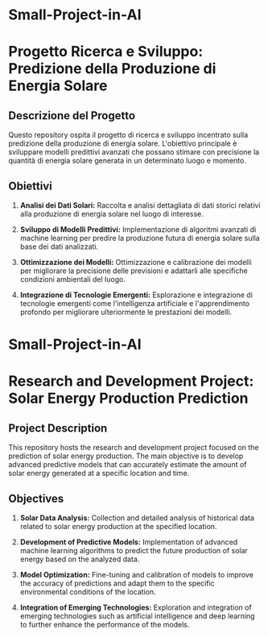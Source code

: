 # Small-Project-in-AI

# Progetto Ricerca e Sviluppo: Predizione della Produzione di Energia Solare

## Descrizione del Progetto

Questo repository ospita il progetto di ricerca e sviluppo incentrato sulla predizione della produzione di energia solare. L'obiettivo principale è sviluppare modelli predittivi avanzati che possano stimare con precisione la quantità di energia solare generata in un determinato luogo e momento.

## Obiettivi

1. **Analisi dei Dati Solari:** Raccolta e analisi dettagliata di dati storici relativi alla produzione di energia solare nel luogo di interesse.

2. **Sviluppo di Modelli Predittivi:** Implementazione di algoritmi avanzati di machine learning per predire la produzione futura di energia solare sulla base dei dati analizzati.

3. **Ottimizzazione dei Modelli:** Ottimizzazione e calibrazione dei modelli per migliorare la precisione delle previsioni e adattarli alle specifiche condizioni ambientali del luogo.

4. **Integrazione di Tecnologie Emergenti:** Esplorazione e integrazione di tecnologie emergenti come l'intelligenza artificiale e l'apprendimento profondo per migliorare ulteriormente le prestazioni dei modelli.


# Small-Project-in-AI

# Research and Development Project: Solar Energy Production Prediction

## Project Description

This repository hosts the research and development project focused on the prediction of solar energy production. The main objective is to develop advanced predictive models that can accurately estimate the amount of solar energy generated at a specific location and time.

## Objectives

1. **Solar Data Analysis:** Collection and detailed analysis of historical data related to solar energy production at the specified location.

2. **Development of Predictive Models:** Implementation of advanced machine learning algorithms to predict the future production of solar energy based on the analyzed data.

3. **Model Optimization:** Fine-tuning and calibration of models to improve the accuracy of predictions and adapt them to the specific environmental conditions of the location.

4. **Integration of Emerging Technologies:** Exploration and integration of emerging technologies such as artificial intelligence and deep learning to further enhance the performance of the models.
